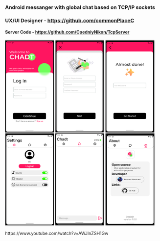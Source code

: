 ### Android messanger with global chat based on TCP/IP sockets
### UX/UI Designer - https://github.com/commonPlaceC
#### Server Code - https://github.com/CpedniyNikon/TcpServer

<p float="left">
    <img src="./AuthorizationUser.png" width="160" height="300">
    <img src="./Registration.png" width="160" height="300">
    <img src="./RegistrationNickname.png" width="160"  height="300">
    <img src="./SettingFragment.png" width="160"  height="300">
    <img src="./ChatFragment.png" width="160" height="300">
    <img src="./AboutFragment.png" width="160" height="300">
</p>
https://www.youtube.com/watch?v=AWJInZSH1Gw
